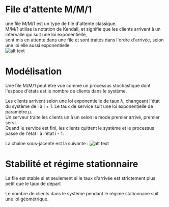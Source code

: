# File d'attente M/M/1 

une file M/M/1 est un type de file d'attente classique.        
M/M/1 utilise la notation de Kendall, et signifie que les clients arrivent à un intervalle qui suit une loi exponentielle,      
sont mis en attente dans une file et sont traités dans l'ordre d'arrivée, selon une loi elle aussi exponentielle.   
![alt text](https://upload.wikimedia.org/wikipedia/commons/thumb/6/65/Mm1_queue.svg/220px-Mm1_queue.svg.png)

# Modélisation 

Une file M/M/1 peut être vue comme un processus stochastique dont l'espace d'états est le nombre de clients dans le système.

Les clients arrivent selon une loi exponentielle de taux λ, changeant l'état du système de i à i + 1.
Le taux de service suit une loi exponentielle de paramètre μ.     
Un serveur traite les clients un à un selon le mode premier arrivé, premier servi.       
Quand le service est fini, les clients quittent le système et le processus passe de l'état i à l'état i - 1. 

La chaîne sous-jacente est la suivante :
![alt text](https://upload.wikimedia.org/wikipedia/commons/thumb/e/e6/MM1_queue_state_space.svg/605px-MM1_queue_state_space.svg.png)

# Stabilité et régime stationnaire
La file est stable si et seulement si le taux d'arrivée est strictement plus petit que le taux de départ

Le nombre de clients dans le système pendant le régime stationnaire suit une loi géométrique.
